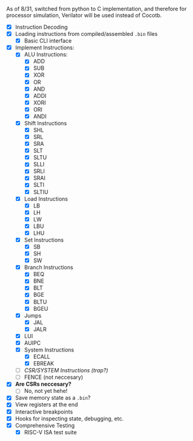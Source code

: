 As of 8/31, switched from python to C implementation, and therefore for processor simulation, Verilator will be used instead of Cocotb.

- [x] Instruction Decoding
- [x] Loading instructions from compiled/assembled `.bin` files
	- [x] Basic CLI interface
- [x] Implement Instructions:
	- [x] ALU Instructions:
		- [x] ADD
		- [x] SUB
		- [x] XOR
		- [x] OR
		- [x] AND
		- [x] ADDI
		- [x] XORI
		- [x] ORI
		- [x] ANDI
	- [x] Shift Instructions
		- [x] SHL
		- [x] SRL
		- [x] SRA
		- [x] SLT
		- [x] SLTU
		- [x] SLLI
		- [x] SRLI
		- [x] SRAI
		- [x] SLTI
		- [x] SLTIU
	- [x] Load Instructions
		- [x] LB
		- [x] LH
		- [x] LW
		- [x] LBU
		- [x] LHU
	- [x] Set Instructions
		- [x] SB
		- [x] SH
		- [x] SW
	- [x] Branch Instructions
		- [x] BEQ
		- [x] BNE
		- [x] BLT
		- [x] BGE
		- [x] BLTU
		- [x] BGEU
	- [x] Jumps
		- [x] JAL
		- [x] JALR
	- [x] LUI
	- [x] AUIPC
	- [x] System Instructions
		- [x] ECALL
		- [x] EBREAK
	- [ ] *CSR/SYSTEM Instructions (trap?)*
	- [ ] FENCE (not neccesary)
- [x] **Are CSRs neccesary?**
	- [ ] No, not yet hehe!
- [x] Save memory state as a `.bin`?
- [x] View registers at the end
- [x] Interactive breakpoints
- [x] Hooks for inspecting state, debugging, etc.
- [x] Comprehensive Testing
	- [x] RISC-V ISA test suite